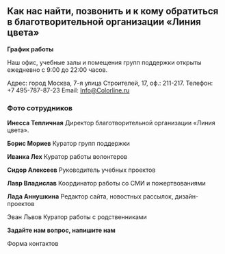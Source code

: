 ## Как нас найти, позвонить и к кому обратиться в благотворительной организации «Линия цвета»

**График работы**

Наш офис, учебные залы и помещения групп поддержки открыты ежедневно с 9:00 до 22:00 часов.

Адрес: город Москва, 7-я улица Строителей, 17, оф.: 211-217. Телефон: +7 495-787-87-23 Email: <a href="mailto:Info@Colorline.ru">Info@Colorline.ru</a>

### Фото сотрудников

**Инесса Тепличная** Директор благотворительной организации «Линия цвета».

**Борис Мориев** Куратор групп поддержки

**Иванка Лех** Куратор работы волонтеров

**Сидор Алексеев** Руководитель учебных проектов

**Лавр Владислав** Координатор работы со СМИ и пожертвованиями

**Лада Аннушкина** Редактор сайта, новостных рассылок, дизайн-проектов

Эван Львов Куратор работы с родственниками

**Задайте нам вопрос, напишите нам**

Форма контактов
